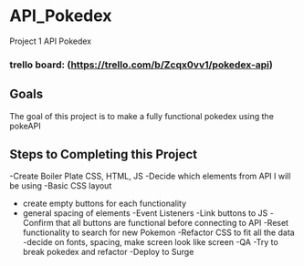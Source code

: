 # API_Pokedex
Project 1 API Pokedex
### trello board: (https://trello.com/b/Zcqx0vv1/pokedex-api)

## Goals
The goal of this project is to make a fully functional pokedex using the pokeAPI 

## Steps to Completing this Project
-Create Boiler Plate CSS, HTML, JS
-Decide which elements from API I will be using
-Basic CSS layout
  - create empty buttons for each functionality 
  - general spacing of elements
-Event Listeners
  -Link buttons to JS
    -Confirm that all buttons are functional before connecting to API
-Reset functionality to search for new Pokemon
-Refactor CSS to fit all the data
  -decide on fonts, spacing, make screen look like screen 
-QA
  -Try to break pokedex and refactor
-Deploy to Surge
